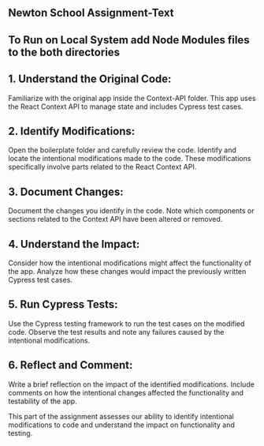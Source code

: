 ## Newton School Assignment-Text

## To Run on Local System add Node Modules files to the both directories

## 1. Understand the Original Code:
Familiarize with the original app inside the Context-API folder. This app uses the React Context API to manage state and includes Cypress test cases.

## 2. Identify Modifications:
Open the boilerplate folder and carefully review the code.
Identify and locate the intentional modifications made to the code. These modifications specifically involve parts related to the React Context API.

## 3. Document Changes:
Document the changes you identify in the code. Note which components or sections related to the Context API have been altered or removed.

## 4. Understand the Impact:
Consider how the intentional modifications might affect the functionality of the app.
Analyze how these changes would impact the previously written Cypress test cases.

## 5. Run Cypress Tests:
Use the Cypress testing framework to run the test cases on the modified code.
Observe the test results and note any failures caused by the intentional modifications.

## 6. Reflect and Comment:
Write a brief reflection on the impact of the identified modifications.
Include comments on how the intentional changes affected the functionality and testability of the app.

This part of the assignment assesses our ability to identify intentional modifications to code and understand the impact on functionality and testing.
